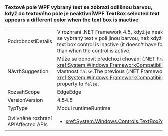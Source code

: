 ### <a name="wpf-textbox-selected-text-appears-a-different-color-when-the-text-box-is-inactive"></a><span data-ttu-id="7720f-101">Textové pole WPF vybraný text se zobrazí odlišnou barvou, když do textového pole je neaktivní</span><span class="sxs-lookup"><span data-stu-id="7720f-101">WPF TextBox selected text appears a different color when the text box is inactive</span></span>

|   |   |
|---|---|
|<span data-ttu-id="7720f-102">Podrobnosti</span><span class="sxs-lookup"><span data-stu-id="7720f-102">Details</span></span>|<span data-ttu-id="7720f-103">V rozhraní .NET Framework 4.5, když je neaktivní ovládacího prvku WPF textového pole (nemá fokus), zobrazí se vybraný text v poli jinou barvou, než když je aktivní ovládací prvek.</span><span class="sxs-lookup"><span data-stu-id="7720f-103">In .NET Framework 4.5, when a WPF text box control is inactive (it doesn't have focus), the selected text inside the box will appear a different color than when the control is active.</span></span>|
|<span data-ttu-id="7720f-104">Návrh</span><span class="sxs-lookup"><span data-stu-id="7720f-104">Suggestion</span></span>|<span data-ttu-id="7720f-105">Může se obnovit předchozí chování (.NET Framework 4.0) tak, že nastavíte <xref:System.Windows.FrameworkCompatibilityPreferences.AreInactiveSelectionHighlightBrushKeysSupported> vlastnost <code>false</code>.</span><span class="sxs-lookup"><span data-stu-id="7720f-105">The previous (.NET Framework 4.0) behavior may be restored by setting the <xref:System.Windows.FrameworkCompatibilityPreferences.AreInactiveSelectionHighlightBrushKeysSupported> property to <code>false</code>.</span></span>|
|<span data-ttu-id="7720f-106">Rozsah</span><span class="sxs-lookup"><span data-stu-id="7720f-106">Scope</span></span>|<span data-ttu-id="7720f-107">Edge</span><span class="sxs-lookup"><span data-stu-id="7720f-107">Edge</span></span>|
|<span data-ttu-id="7720f-108">Version</span><span class="sxs-lookup"><span data-stu-id="7720f-108">Version</span></span>|<span data-ttu-id="7720f-109">4.5</span><span class="sxs-lookup"><span data-stu-id="7720f-109">4.5</span></span>|
|<span data-ttu-id="7720f-110">Typ</span><span class="sxs-lookup"><span data-stu-id="7720f-110">Type</span></span>|<span data-ttu-id="7720f-111">Modul runtime</span><span class="sxs-lookup"><span data-stu-id="7720f-111">Runtime</span></span>|
|<span data-ttu-id="7720f-112">Ovlivněné rozhraní API</span><span class="sxs-lookup"><span data-stu-id="7720f-112">Affected APIs</span></span>|<ul><li><xref:System.Windows.Controls.TextBox?displayProperty=nameWithType></li></ul>|


